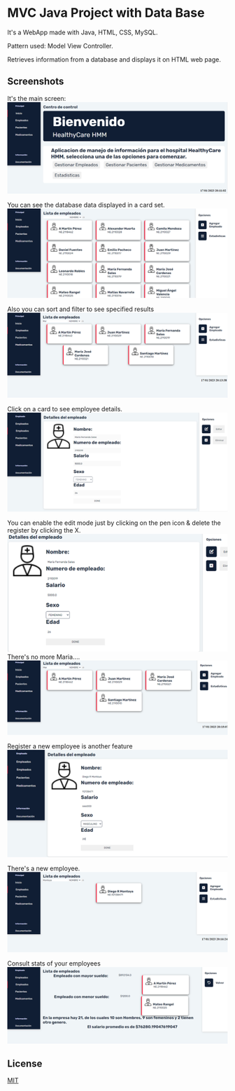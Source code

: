 # MVC Java Project with Data Base 

It's a WebApp made with Java, HTML, CSS, MySQL.

Pattern used: Model View Controller.

Retrieves information from a database and displays it on HTML web page.

## Screenshots
It's the main screen:
![Main](./screenshots/0.PNG)

You can see the database data displayed in a card set.
![Cards](./screenshots/1.PNG)

Also you can sort and filter to see specified results
![Sort](./screenshots/2.PNG)

Click on a card to see employee details.
![Details](./screenshots/3.PNG)

You can enable the edit mode just by clicking on the pen icon & delete the register by clicking the X.
![Edit mode](./screenshots/4.PNG)
There's no more Maria....
![Deleted register](./screenshots/5.PNG)

Register a new employee is another feature
![Create emp](./screenshots/6.PNG)

There's a new employee.
![Registered](./screenshots/7.PNG)

Consult stats of your employees
![Stats](./screenshots/8.PNG)


## License

[MIT](https://choosealicense.com/licenses/mit/)
